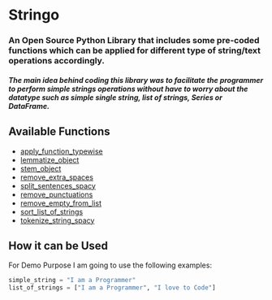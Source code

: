# Stringo

### An Open Source Python Library that includes some pre-coded functions which can be applied for different type of string/text operations accordingly.

##### The main idea behind coding this library was to facilitate the programmer to perform simple strings operations without have to worry about the datatype such as simple single string, list of strings, Series or DataFrame. 


## Available Functions

* [apply_function_typewise](#apply_function_typewise)
* [lemmatize_object](#lemmatize_object)
* [stem_object](#stem_object)
* [remove_extra_spaces](#remove_extra_spaces)
* [split_sentences_spacy](#split_sentences_spacy)
* [remove_punctuations](#remove_punctuations)
* [remove_empty_from_list](#remove_empty_from_list)
* [sort_list_of_strings](#sort_list_of_strings)
* [tokenize_string_spacy](#tokenize_string_spacy)

## How it can be Used
For Demo Purpose I am going to use the following examples:

```python
simple_string = "I am a Programmer"
list_of_strings = ["I am a Programmer", "I love to Code"]
```
